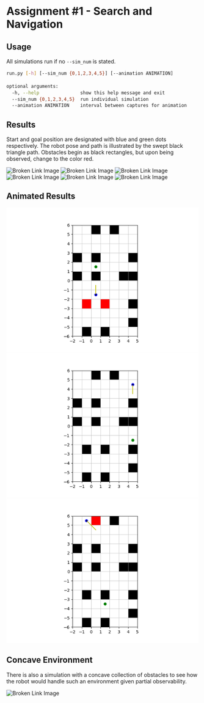 # Assignment #1 - Search and Navigation

## Usage

All simulations run if no `--sim_num` is stated.

```sh
run.py [-h] [--sim_num {0,1,2,3,4,5}] [--animation ANIMATION]

optional arguments:
  -h, --help               show this help message and exit
  --sim_num {0,1,2,3,4,5}  run individual simulation
  --animation ANIMATION    interval between captures for animation
```

## Results

Start and goal position are designated with blue and green dots respectively. The robot pose and path is illustrated by the swept black triangle path. Obstacles begin as black rectangles, but upon being observed, change to the color red.

![Broken Link Image](img/img_0.gif)
![Broken Link Image](img/img_1.gif)
![Broken Link Image](img/img_2.gif)
![Broken Link Image](img/img_3.gif)
![Broken Link Image](img/img_4.gif)
![Broken Link Image](img/img_5.gif)


## Animated Results

![Broken Link Image](img/animation_0.gif)
![Broken Link Image](img/animation_1.gif)
![Broken Link Image](img/animation_2.gif)

## Concave Environment

There is also a simulation with a concave collection of obstacles to see how the robot would handle such an environment given partial observability.

![Broken Link Image](img/animation_convex.gif)
